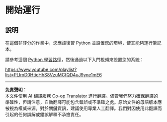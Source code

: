<!--
CO_OP_TRANSLATOR_METADATA:
{
  "original_hash": "4c4698044bb8af52cfb6388a4ee0e53b",
  "translation_date": "2025-09-03T17:49:08+00:00",
  "source_file": "1-Introduction/1-intro-to-ML/assignment.md",
  "language_code": "tw"
}
-->
# 開始運行

## 說明

在這個非評分的作業中，您應該復習 Python 並設置您的環境，使其能夠運行筆記本。

請參考這個 [Python 學習路徑](https://docs.microsoft.com/learn/paths/python-language/?WT.mc_id=academic-77952-leestott)，然後通過以下入門視頻來設置您的系統：

https://www.youtube.com/playlist?list=PLlrxD0HtieHhS8VzuMCfQD4uJ9yne1mE6

---

**免責聲明**：  
本文件使用 AI 翻譯服務 [Co-op Translator](https://github.com/Azure/co-op-translator) 進行翻譯。儘管我們努力確保翻譯的準確性，但請注意，自動翻譯可能包含錯誤或不準確之處。原始文件的母語版本應被視為權威來源。對於關鍵資訊，建議使用專業人工翻譯。我們對因使用此翻譯而引起的任何誤解或錯誤解釋不承擔責任。